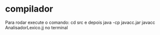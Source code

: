 # compilador

Para rodar execute o comando: cd src e depois
java -cp javacc.jar javacc AnalisadorLexico.jj no terminal